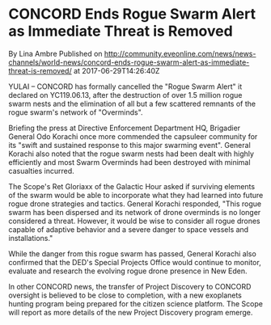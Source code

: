 # CONCORD Ends Rogue Swarm Alert as Immediate Threat is Removed
By Lina Ambre
Published on http://community.eveonline.com/news/news-channels/world-news/concord-ends-rogue-swarm-alert-as-immediate-threat-is-removed/ at 2017-06-29T14:26:40Z

YULAI – CONCORD has formally cancelled the "Rogue Swarm Alert" it declared on YC119.06.13, after the destruction of over 1.5 million rogue swarm nests and the elimination of all but a few scattered remnants of the rogue swarm's network of "Overminds".

Briefing the press at Directive Enforcement Department HQ, Brigadier General Odo Korachi once more commended the capsuleer community for its "swift and sustained response to this major swarming event". General Korachi also noted that the rogue swarm nests had been dealt with highly efficiently and most Swarm Overminds had been destroyed with minimal casualties incurred.

The Scope's Ret Gloriaxx of the Galactic Hour asked if surviving elements of the swarm would be able to incorporate what they had learned into future rogue drone strategies and tactics. General Korachi responded, "This rogue swarm has been dispersed and its network of drone overminds is no longer considered a threat. However, it would be wise to consider all rogue drones capable of adaptive behavior and a severe danger to space vessels and installations."

While the danger from this rogue swarm has passed, General Korachi also confirmed that the DED's Special Projects Office would continue to monitor, evaluate and research the evolving rogue drone presence in New Eden.

In other CONCORD news, the transfer of Project Discovery to CONCORD oversight is believed to be close to completion, with a new exoplanets hunting program being prepared for the citizen science platform. The Scope will report as more details of the new Project Discovery program emerge.

